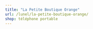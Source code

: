 ```yaml
---
title: "La Petite Boutique Orange"
url: /lunel/la-petite-boutique-orange/
shop: téléphone portable
---
```


